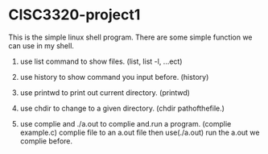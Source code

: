 # CISC3320-project1

This is the simple linux shell program. There are some simple function we can use in my shell.
1. use list command to show files.
  (list, list -l,  ...ect)

2. use history to show command you input before.
  (history)

3. use printwd to print out current directory.
  (printwd)

4. use chdir to change to a given directory.
   (chdir pathofthefile.)

5. use complie and ./a.out to complie and.run a program.
   (complie example.c) complie file to an a.out file
   then use(./a.out) run the a.out we complie before.
 
